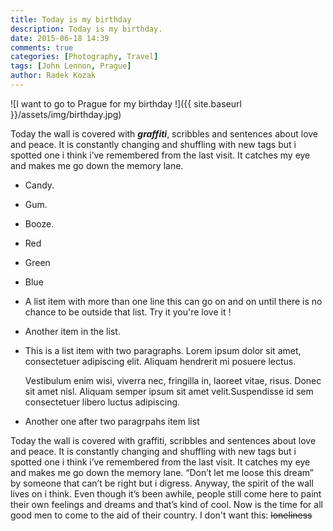 ```yaml
---
title: Today is my birthday 
description: Today is my birthday.
date: 2015-06-18 14:39
comments: true
categories: [Photography, Travel]
tags: [John Lennon, Prague]
author: Radek Kozak
---
```


![I want to go to Prague for my birthday !]({{ site.baseurl }}/assets/img/birthday.jpg)

Today the wall is covered with ***graffiti***, scribbles and sentences about 
love and peace. It is constantly changing and shuffling with new tags but i 
spotted one i think i’ve remembered from the last visit. It catches my eye and 
makes me go down the memory<!--more--> lane.

* Candy.
* Gum.
* Booze.
* Red
* Green
* Blue
* A list item with more than one line this can go on and on until there is 
no chance to be outside that list. Try it you're love it !
* Another item in the list.
* This is a list item with two paragraphs. Lorem ipsum dolor
  sit amet, consectetuer adipiscing elit. Aliquam hendrerit
  mi posuere lectus. 
  
  Vestibulum enim wisi, viverra nec, fringilla in, laoreet
  vitae, risus. Donec sit amet nisl. Aliquam semper ipsum
  sit amet velit.Suspendisse id sem consectetuer libero luctus adipiscing.

* Another one after two paragrpahs item list

Today the wall is covered with graffiti, scribbles and sentences about love 
and peace. It is constantly changing and shuffling with new tags but i spotted 
one i think i’ve remembered from the last visit. It catches my eye and makes me 
go down the memory lane. “Don’t let me loose this dream” by someone that 
can’t be right but i digress. Anyway, the spirit of the wall lives on i think. 
Even though it’s been awhile, people still come here to paint their own feelings
and dreams and that’s kind of cool. Now is the time for all good men to come to 
the aid of their country. I don't want this: ~~loneliness~~
